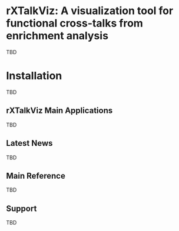 # rXTalkViz: A visualization tool for functional cross-talks from enrichment analysis
TBD

# Installation
TBD

## rXTalkViz Main Applications
TBD

## Latest News
TBD

## Main Reference
TBD

## Support
TBD
